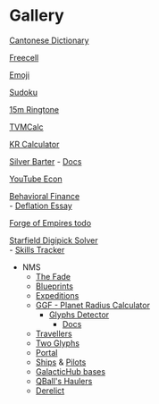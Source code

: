 # Gallery

[Cantonese Dictionary](https://shirha.github.io/cantonese/)

[Freecell](http://shirha.github.io/freecell)

[Emoji](https://shirha.github.io/emoji/)

[Sudoku](https://shirha.github.io/sudoku/)

[15m Ringtone](https://shirha.github.io/ringtone/)

[TVMCalc](https://shirha.github.io/tvmcalc/)

[KR Calculator](https://shirha.github.io/krcalc/)

[Silver Barter](https://shirha.github.io/barter/)
    - [Docs](https://shirha.github.io/barter/docs.html)

[YouTube Econ](https://shirha.github.io/economy/)<br>

[Behavioral Finance](https://shirha.github.io/behavioral-finance/content/Genre_behavioralfinance.html)<br>
    - [Deflation Essay](https://shirha.github.io/behavioral-finance/deflation_essay.html)

[Forge of Empires todo](https://shirha.github.io/foe-todo/)

[Starfield Digipick Solver](https://shirha.github.io/digipick/)<br>
    - [Skills Tracker](https://shirha.github.io/digipick/skills.html)
    
* NMS
    - [The Fade](https://shirha.github.io/fade/)
    - [Blueprints](https://shirha.github.io/blueprints/)
    - [Expeditions](https://shirha.github.io/expedition/)
    - [GGF - Planet Radius Calculator](https://shirha.github.io/expedition/ggf-planet%20radius%20calculator.html)
      - [Glyphs Detector](https://shirha.github.io/expedition/es6/index.html)
        - [Docs](https://shirha.github.io/expedition/es6/appdoc.html)
    - [Travellers](https://shirha.github.io/travellers)
    - [Two Glyphs](https://shirha.github.io/expedition/Two%20Glyphs.html)
    - [Portal](https://shirha.github.io/expedition/portal.html)
    - [Ships](https://shirha.github.io/expedition/Ships_and_Pilots2.html) & [Pilots](https://shirha.github.io/expedition/Pilots2.png)
    - [GalacticHub bases](https://shirha.github.io/ghbases/)
    - [QBall's Haulers](https://shirha.github.io/haulers/)
    - [Derelict](http://192.168.0.10:5000)
 


<!--
        -  [Docs](https://shirha.github.io/expedition/es6/appdoc.html) [1](https://shirha.github.io/expedition/es6/i/1.jpg) [2](https://shirha.github.io/expedition/es6/i/2.jpg) [3](https://shirha.github.io/expedition/es6/i/3.jpg)
[Amenni-Akr // Tasburyd W46](https://shirha.github.io/expedition/slideshow1.html?index=26)
- [Bitcoin Value Proposition](https://shirha.github.io/economy/bitcoin_value_proposition.png)
[Doom](https://drive.google.com/open?id=15tkgXE1KFRBEXvJIuYmsN-htulK4ZceT)
[2 Glyph Travellers](https://nomanssky.fandom.com/wiki/2_Glyph_Travellers)
[Derelict](https://shirha.github.io/derelict)
[The Rapture Question](https://shirha.github.io/The-Rapture-Question/)
[Apostles](https://bl.ocks.org/shirha/raw/272818e67d0b952bc5188731c11c0c53/)
[Apocrypha](https://bl.ocks.org/shirha/raw/972a54b89c7dcbfe053eff385ab3dcd7/)
[Derelict](https://bl.ocks.org/shirha/raw/dab64a35b092bee024462257100f5fc2/)
[VPWCalc](https://bl.ocks.org/shirha/raw/a5b36440d91d35ec4f4afb423ce9b4ca/)
[KR Calculator](https://bl.ocks.org/shirha/raw/da239b2c87d0b0196a1491563eebed54/)
[Sudoku](https://bl.ocks.org/shirha/raw/f7299bf9862dd7f8c1c3b30d909ab5ff/)
[TVMCalc](https://bl.ocks.org/shirha/raw/79a30ac4a4691286b03e1abf393d3ad9/)
[15m Ringtone](https://bl.ocks.org/shirha/raw/1b5b145ed30e68aa7c6ee1039133a3ab/)
[Silver Barter](https://bl.ocks.org/shirha/raw/599eb864ae1703b6b0ad0cd21ecc19c6/)
[Cantonese Dictionary](https://bl.ocks.org/shirha/raw/ac03b7bdb80204080320763367014d98/)
[Blueprints](https://bl.ocks.org/shirha/raw/87d7efae3cb0aaaba0a61b72773f82cb/)
[Void](https://bl.ocks.org/shirha/raw/4abce9522fd08b6f99a23f808e396d80/)
[GHub bases](https://bl.ocks.org/shirha/raw/44461905ea26e4a3ce0f8b33bd76fe17/)
[Emoji](https://bl.ocks.org/shirha/raw/8ecae0af3666d30a7210fb1b6e7d1df7/)
[Fallout 4 Worksheet](https://bl.ocks.org/shirha/raw/e53bf7f5821ed15ac469bbabafd1060e)
[Diet](https://bl.ocks.org/shirha/raw/bf808f78666e33e8612666075e3877ed/)
[Covers](https://bl.ocks.org/shirha/raw/e92996647c2f2029078c734efd51bd39/)
[Multibooks](https://bl.ocks.org/shirha/raw/f75cd69b13b83d12acc0e7a4d576dbb8/)
[New Releases](https://bl.ocks.org/shirha/raw/bb6c0e5046f8529c4ea1598be961ea11/)
[Deep Nutrition-5](https://bl.ocks.org/shirha/raw/0f590c7351d4194b7c0facd04d914ba4/)
[Codes of Longevity-11](https://bl.ocks.org/shirha/raw/0bde297ce8d5f5d2755e9e48c7ebbbc4/)
[NMS Anomaly](https://bl.ocks.org/shirha/raw/f59a0d1fc170efb208251831e34dc8cd/)
[NMS Expeditions](https://bl.ocks.org/shirha/raw/e8caf3d1bad34e86ad36c2f85508b19a/)
[Macroeconomics & Geopolitics](https://bl.ocks.org/shirha/raw/9f6aa8c217c826a899f8956cf144a12b/)
-->
